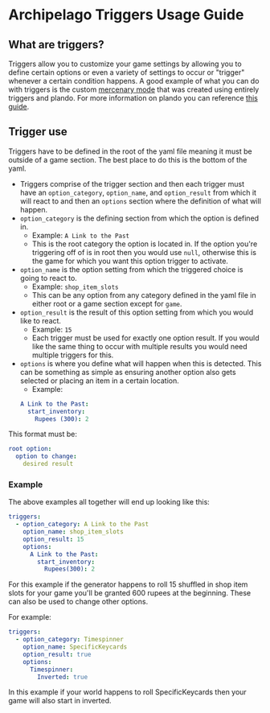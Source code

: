 # Archipelago Triggers Usage Guide

## What are triggers?
Triggers allow you to customize your game settings by allowing you to define certain options or even a variety of 
settings to occur or "trigger" whenever a certain condition happens. A good example of what you can do with triggers is the custom 
[mercenary mode](https://github.com/alwaysintreble/Archipelago-yaml-dump/blob/main/Snippets/Mercenary%20Mode%20Snippet.yaml) 
that was created using entirely triggers and plando. For more information on plando you can reference 
[this guide](http://archipelago.gg/tutorial/zelda3/plando/en).

## Trigger use
Triggers have to be defined in the root of the yaml file meaning it must be outside of a game section. 
The best place to do this is the bottom of the yaml.
- Triggers comprise of the trigger section and then each trigger must have an `option_category`, `option_name`, and 
`option_result` from which it will react to and then an `options` section where the definition of what will happen.
- `option_category` is the defining section from which the option is defined in.
    - Example: `A Link to the Past`
    - This is the root category the option is located in. If the option you're triggering off of is in root then you 
would use `null`, otherwise this is the game for which you want this option trigger to activate.
- `option_name` is the option setting from which the triggered choice is going to react to.
    - Example: `shop_item_slots` 
    - This can be any option from any category defined in the yaml file in either root or a game section except for `game`.
- `option_result` is the result of this option setting from which you would like to react.
    - Example: `15`
    - Each trigger must be used for exactly one option result. If you would like the same thing to occur with multiple 
results you would need multiple triggers for this.
- `options` is where you define what will happen when this is detected. This can be something as simple as ensuring 
another option also gets selected or placing an item in a certain location. 
    - Example: 
  ```yaml
  A Link to the Past:
    start_inventory: 
      Rupees (300): 2
  ```
This format must be:

  ```yaml
  root option:
    option to change:
      desired result
  ```

### Example
The above examples all together will end up looking like this:
  ```yaml
  triggers:
    - option_category: A Link to the Past
      option_name: shop_item_slots
      option_result: 15
      options:
        A Link to the Past:
          start_inventory:
            Rupees(300): 2
  ```

For this example if the generator happens to roll 15 shuffled in shop item slots for your game you'll be granted 600 rupees at the beginning.
These can also be used to change other options.

For example:
  ```yaml
  triggers:
    - option_category: Timespinner
      option_name: SpecificKeycards
      option_result: true
      options:
        Timespinner:
          Inverted: true
  ```
In this example if your world happens to roll SpecificKeycards then your game will also start in inverted.